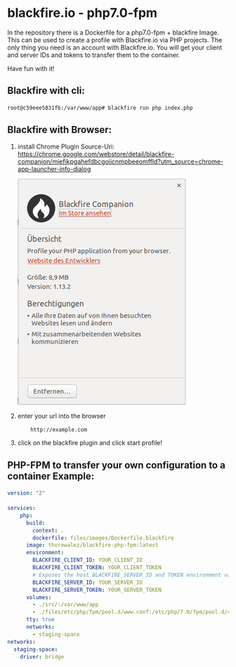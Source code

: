 # blackfire.io - php7.0-fpm


In the repository there is a Dockerfile for a php7.0-fpm + blackfire Image.
This can be used to create a profile with Blackfire.io via PHP projects. 
The only thing you need is an account with Blackfire.io. You will get your 
client and server IDs and tokens to transfer them to the container.

Have fun with it!



Blackfire with cli:
-------------------

```bash
root@c59eee5831fb:/var/www/app# blackfire run php index.php
```

Blackfire with Browser:
-----------------------

1. install Chrome Plugin
    Source-Uri: https://chrome.google.com/webstore/detail/blackfire-companion/miefikpgahefdbcgoiicnmpbeeomffld?utm_source=chrome-app-launcher-info-dialog
    
    ![screenshot]( https://github.com/thorwalez/blackfire-phpfpm/blob/master/assets/Blackfire-Plugin-Chrome.png )

2. enter your url into the browser

    ```
        http://example.com
    ```
3. click on the blackfire plugin and click start profile!



PHP-FPM to transfer your own configuration to a container Example:
------------------------------------------------------------------

```yml
version: "2"

services:
    php:
      build:
        context: .
        dockerfile: files/images/Dockerfile.blackfire
      image: thorewalez/blackfire-php-fpm:latest
      environment:
        BLACKFIRE_CLIENT_ID: YOUR_CLIENT_ID
        BLACKFIRE_CLIENT_TOKEN: YOUR_CLIENT_TOKEN
        # Exposes the host BLACKFIRE_SERVER_ID and TOKEN environment variables.
        BLACKFIRE_SERVER_ID: YOUR_SERVER_ID
        BLACKFIRE_SERVER_TOKEN: YOUR_SERVER_TOKEN
      volumes:
        - ./src/:/var/www/app
        - ./files/etc/php/fpm/pool.d/www.conf:/etc/php/7.0/fpm/pool.d/conf.www
      tty: true
      networks:
        - staging-space
networks:
  staging-space:
    driver: bridge

```